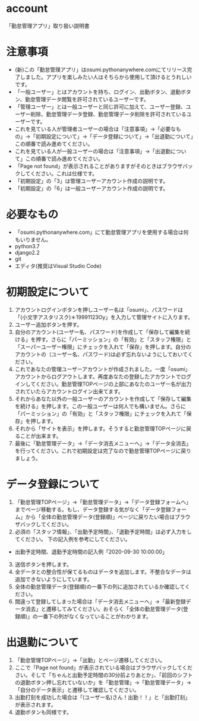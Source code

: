 # account
「勤怠管理アプリ」取り扱い説明書
# 注意事項
- (新)この「勤怠管理アプリ」はosumi.pythonanywhere.comにてリリース完了しました。アプリを楽しみたい人はそちらから使用して頂けるとうれしいです。
- 「一般ユーザー」とはアカウントを持ち、ログイン、出勤ボタン、退勤ボタン、勤怠管理データ閲覧を許可されているユーザーです。
- 「管理ユーザー」とは一般ユーザーと同じ許可に加えて、ユーザー登録、ユーザー削除、勤怠管理データ登録、勤怠管理データ削除を許可されているユーザーです。
- これを見ている人が管理者ユーザーの場合は「注意事項」->「必要なもの」->「初期設定について」->「データ登録について」->「出退勤について」この順番で読み進めてください。
- これを見ている人が一般ユーザーの場合は「注意事項」->「出退勤について」この順番で読み進めてください。
- 「Page not found」が表示されることがありますがそのときはブラウザバックしてください。これは仕様です。
- 「初期設定」の「3」は管理ユーザーアカウント作成の説明です。
- 「初期設定」の「6」は一般ユーザーアカウント作成の説明です。

# 必要なもの
- 「osumi.pythonanywhere.com」にて勤怠管理アプリを使用する場合は何もいりません。
- python3.7
- django2.2
- git
- エディタ(推奨はVisual Studio Code)

# 初期設定について
1. アカウントログインボタンを押しユーザー名は「osumi」、パスワードは「(小文字アスタリスク)＊19991123Oy」を入力して管理サイトに入ります。
2. ユーザー追加ボタンを押す。
3. 自分のアカウント(ユーザー名、パスワード)を作成して「保存して編集を続ける」を押す。さらに「パーミッション」の「有効」と「スタッフ権限」と「スーパーユーザー権限」にチェックを入れて「保存」を押します。自分のアカウントの（ユーザー名、パスワード)は必ず忘れないようにしておいてください。
4. これであなたの管理ユーザーアカウントが作成されました。一度「osumi」アカウントからログアウトします。再度あなたの登録したアカウントでログインしてください。勤怠管理TOPページの上部にあなたのユーザー名が出力されていたらアカウントログイン出来てます。
5. それからあなた以外の一般ユーザーのアカウントを作成して「保存して編集を続ける」を押します。この一般ユーザーは何人でも構いません。さらに「パーミッション」の「有効」と「スタッフ権限」にチェックを入れて「保存」を押します。
6. それから「サイトを表示」を押します。そうすると勤怠管理TOPページに戻ることが出来ます。
7. 最後に「勤怠管理データ」->「データ消去メニューへ」->「データ全消去」を行ってください。これで初期設定は完了なので勤怠管理TOPページに戻りましょう。


# データ登録について
1. 「勤怠管理TOPページ」->「勤怠管理データ」->「データ登録フォームへ」までページ移動する。もし、データ登録する気がなく「データ登録フォーム」から「全体の勤怠管理データ(登録順)」ページに戻りたい場合はブラウザバックしてください。
2. 必須の「スタッフ情報」、「出勤予定時間」、「退勤予定時間」は必ず入力をしてください。
下の記入例を参考にしてください。
  - 出勤予定時間、退勤予定時間の記入例「2020-09-30 10:00:00」
3. 送信ボタンを押します。
4. 全データとの整合性が保てるものはデータを追加します。不整合なデータは追加できないようにしています。
5. 全体の勤怠管理データ(登録順)の一番下の列に追加されているか確認してください。
6. 間違って登録してしまった場合は「データ消去メニューへ」->「最新登録データ消去」と遷移してみてください。おそらく「全体の勤怠管理データ(登録順)」の一番下の列がなくなっていることがわかります。

# 出退勤について
1. 「勤怠管理TOPページ」->「出勤」とページ遷移してください。
2. ここで「Page not found」が表示されている場合はブラウザバックしてください。そして「ちゃんと出勤予定時間の30分前よりあとか」、「前回のシフトの退勤ボタン押し忘れていないか」を「勤怠管理」->「勤怠管理データ」->「自分のデータ表示」と遷移して確認してください。
3. 出勤打刻を成功した場合は「(ユーザー名)さん！出勤！！」と「出勤打刻」が表示されます。
4. 退勤ボタンも同様です。
